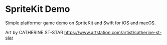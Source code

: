 # SpriteKit Demo

Simple platformer game demo on SpriteKit and Swift for iOS and macOS. 

Art by CATHERINE ST-STAR 
https://www.artstation.com/artist/catherine-st-star
